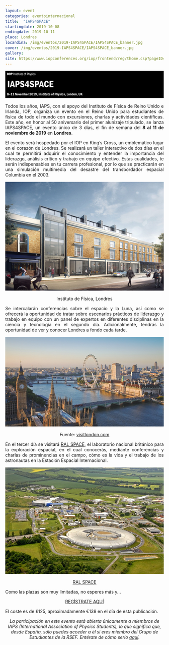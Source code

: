 ```yaml
---
layout: event
categories: eventointernacional
title:  "IAPS4SPACE"
startingdate: 2019-10-08
endingdate: 2019-10-11
place: Londres
locandina: /img/eventos/2019-IAPS4SPACE/IAPS4SPACE_banner.jpg
cover: /img/eventos/2019-IAPS4SPACE/IAPS4SPACE_banner.jpg
gallery:
site: https://www.iopconferences.org/iop/frontend/reg/thome.csp?pageID=906266&eventID=1427
---
```


**![image](/img/eventos/2019-IAPS4SPACE/IAPS4SPACE_banner.jpg)**

<p style="text-align: justify;">
  Todos los años, IAPS, con el apoyo del Instituto de Física de Reino Unido e Irlanda, IOP, organiza un evento en el Reino Unido para estudiantes de física de todo el mundo con excursiones, charlas y actividades científicas. Este año, en honor al 50 aniversario del primer alunizaje tripulado, se lanza IAPS4SPACE, un evento único de 3 días, el fin de semana del <b>8 al 11 de noviembre de 2019</b> en <b>Londres</b>.
</p>

<p style="text-align: justify;">  
  El evento será hospedado por el IOP en King’s Cross, un emblemático lugar en el corazón de Londres. Se realizará un taller interactivo de dos días en el cual te permitirá adquirir el conocimiento y entender la importancia del liderazgo, análisis crítico y trabajo en equipo efectivo. Estas cualidades, te serán indispensables en tu carrera profesional, por lo que se practicarán en una simulación multimedia del desastre del transbordador espacial Columbia en el 2003.
</p>

**![image](/img/eventos/2019-IAPS4SPACE/iop.jpg)**
<p style="text-align: center">
  Instituto de Física, Londres
</p>

<p style="text-align: justify;">   
Se intercalarán conferencias sobre el espacio y la Luna, así como se ofrecerá la oportunidad de tratar sobre escenarios prácticos de liderazgo y trabajo en equipo con un panel de expertos en diferentes disciplinas en la ciencia y tecnología en el segundo día. Adicionalmente, tendrás la oportunidad de ver y conocer Londres a fondo cada tarde.
</p>

**![image](/img/eventos/2019-IAPS4SPACE/london.jpg)**
<p style="text-align: center">
  Fuente: <a href="https://visitlondon.com/">visitlondon.com</a>
</p>

<p style="text-align: justify;">
En el tercer día se visitará <a href="https://www.ralspace.stfc.ac.uk/Pages/home.aspx">RAL SPACE</a>, el laboratorio nacional británico para la exploración espacial, en el cual conocerás, mediante conferencias y charlas de prominencias en el campo, cómo es la vida y el trabajo de los astronautas en la Estación Espacial Internacional.
</p>

**![image](/img/eventos/2019-IAPS4SPACE/ral-space.jpg)**
<p style="text-align: center">
  <a href="https://www.ralspace.stfc.ac.uk/Pages/home.aspx">RAL SPACE</a>
</p>

<p style="text-align: justify;">
Como las plazas son muy limitadas, no esperes más y...
</p>

<p style="text-align: center;">
<a href="https://www.iopconferences.org/iop/frontend/reg/thome.csp?pageID=906266&eventID=1427">REGÍSTRATE AQUÍ</a>
</p>

<p style="text-align: justify;">
El coste es de £125, aproximadamente €138 en el día de esta publicación.
</p>
<center>
  <em>
    La participación en este evento está abierta únicamente a miembros de IAPS (International Association of Physics Students), lo que significa que, desde España, sólo puedes acceder a él si eres miembro del Grupo de Estudiantes de la RSEF. Entérate de cómo serlo <a href="/inscripcion/">aquí</a>.
  </em>
</center>
